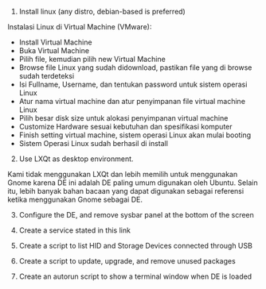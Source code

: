 

1. Install linux (any distro, debian-based is preferred)

Instalasi Linux di Virtual Machine (VMware):
  * Install Virtual Machine 
  * Buka Virtual Machine
  * Pilih file, kemudian pilih new Virtual Machine
  * Browse file Linux yang sudah didownload, pastikan file yang di browse sudah terdeteksi
  * Isi Fullname, Username, dan tentukan password untuk sistem operasi Linux
  * Atur nama virtual machine dan atur penyimpanan file virtual machine Linux
  * Pilih besar disk size untuk alokasi penyimpanan virtual machine
  * Customize Hardware sesuai kebutuhan dan spesifikasi komputer
  * Finish setting virtual machine, sistem operasi Linux akan mulai booting
  * Sistem Operasi Linux sudah berhasil di install



2. Use LXQt as desktop environment.
 
Kami tidak menggunakan LXQt dan lebih memilih untuk menggunakan Gnome karena DE ini adalah DE paling umum digunakan oleh Ubuntu. Selain itu, lebih banyak bahan bacaan yang dapat digunakan sebagai referensi ketika menggunakan Gnome sebagai DE.

3. Configure the DE, and remove sysbar panel at the bottom of the screen


4. Create a service stated in this link


5. Create a script to list HID and Storage Devices connected through USB


6. Create a script to update, upgrade, and remove unused packages


7. Create an autorun script to show a terminal window when DE is loaded
